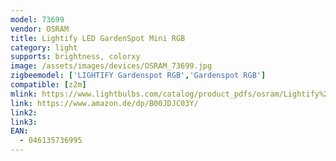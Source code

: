 ```yaml
---
model: 73699
vendor: OSRAM
title: Lightify LED GardenSpot Mini RGB
category: light
supports: brightness, colorxy
image: /assets/images/devices/OSRAM_73699.jpg
zigbeemodel: ['LIGHTIFY Gardenspot RGB','Gardenspot RGB']
compatible: [z2m]
mlink: https://www.lightbulbs.com/catalog/product_pdfs/osram/Lightify%20GardenSpot.pdf
link: https://www.amazon.de/dp/B00JDJC03Y/
link2: 
link3: 
EAN: 
  - 046135736995
---
```

